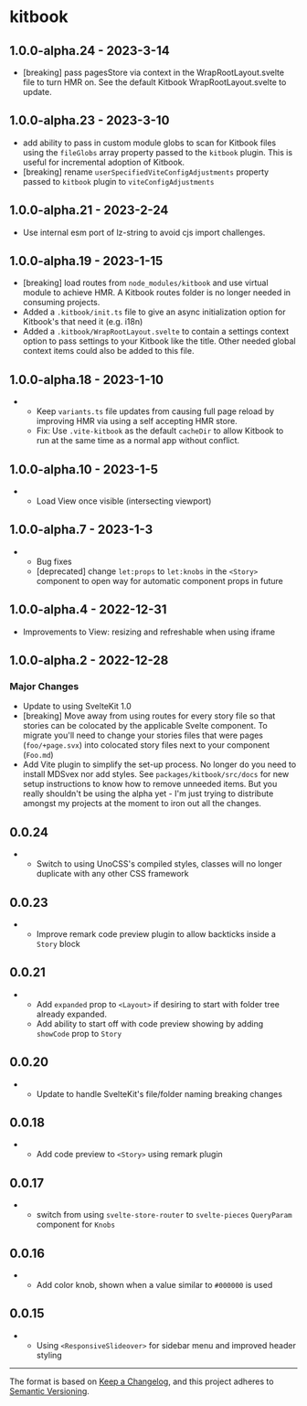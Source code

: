 # kitbook

## 1.0.0-alpha.24 - 2023-3-14

- [breaking] pass pagesStore via context in the WrapRootLayout.svelte file to turn HMR on. See the default Kitbook WrapRootLayout.svelte to update.

## 1.0.0-alpha.23 - 2023-3-10

- add ability to pass in custom module globs to scan for Kitbook files using the `fileGlobs` array property passed to the `kitbook` plugin. This is useful for incremental adoption of Kitbook.
- [breaking] rename `userSpecifiedViteConfigAdjustments` property passed to `kitbook` plugin to `viteConfigAdjustments`

## 1.0.0-alpha.21 - 2023-2-24

- Use internal esm port of lz-string to avoid cjs import challenges.

## 1.0.0-alpha.19 - 2023-1-15

- [breaking] load routes from `node_modules/kitbook` and use virtual module to achieve HMR. A Kitbook routes folder is no longer needed in consuming projects.
- Added a `.kitbook/init.ts` file to give an async initialization option for Kitbook's that need it (e.g. i18n)
- Added a `.kitbook/WrapRootLayout.svelte` to contain a settings context option to pass settings to your Kitbook like the title. Other needed global context items could also be added to this file.

## 1.0.0-alpha.18 - 2023-1-10

- - Keep `variants.ts` file updates from causing full page reload by improving HMR via using a self accepting HMR store.
  - Fix: Use `.vite-kitbook` as the default `cacheDir` to allow Kitbook to run at the same time as a normal app without conflict.

## 1.0.0-alpha.10 - 2023-1-5

- - Load View once visible (intersecting viewport)

## 1.0.0-alpha.7 - 2023-1-3

- - Bug fixes
  - [deprecated] change `let:props` to `let:knobs` in the `<Story>` component to open way for automatic component props in future

## 1.0.0-alpha.4 - 2022-12-31

- Improvements to View: resizing and refreshable when using iframe

## 1.0.0-alpha.2 - 2022-12-28

### Major Changes

- Update to using SvelteKit 1.0
- [breaking] Move away from using routes for every story file so that stories can be colocated by the applicable Svelte component. To migrate you'll need to change your stories files that were pages (`foo/+page.svx`) into colocated story files next to your component (`Foo.md`)
- Add Vite plugin to simplify the set-up process. No longer do you need to install MDSvex nor add styles. See `packages/kitbook/src/docs` for new setup instructions to know how to remove unneeded items. But you really shouldn't be using the alpha yet - I'm just trying to distribute amongst my projects at the moment to iron out all the changes.

## 0.0.24

- - Switch to using UnoCSS's compiled styles, classes will no longer duplicate with any other CSS framework

## 0.0.23

- - Improve remark code preview plugin to allow backticks inside a `Story` block
 
## 0.0.21

- - Add `expanded` prop to `<Layout>` if desiring to start with folder tree already expanded.
  - Add ability to start off with code preview showing by adding `showCode` prop to `Story` 

## 0.0.20

- - Update to handle SvelteKit's file/folder naming breaking changes

## 0.0.18

- - Add code preview to `<Story>` using remark plugin

## 0.0.17

- - switch from using `svelte-store-router` to `svelte-pieces` `QueryParam` component for `Knobs`

## 0.0.16

- - Add color knob, shown when a value similar to `#000000` is used

## 0.0.15

- - Using `<ResponsiveSlideover>` for sidebar menu and improved header styling


---

The format is based on [Keep a Changelog](https://keepachangelog.com/en/1.0.0/),
and this project adheres to [Semantic Versioning](https://semver.org/spec/v2.0.0.html).
